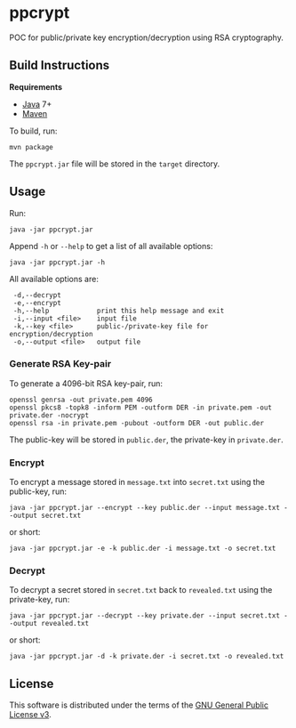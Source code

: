 # ppcrypt

POC for public/private key encryption/decryption using RSA cryptography.

## Build Instructions

**Requirements**
* [Java](http://www.oracle.com/technetwork/java/javase/downloads/index.html) 7+
* [Maven](http://maven.apache.org/)

To build, run:

```
mvn package
```

The `ppcrypt.jar` file will be stored in the `target` directory.

## Usage

Run:

```
java -jar ppcrypt.jar
```

Append `-h` or `--help` to get a list of all available options:

```
java -jar ppcrypt.jar -h
```

All available options are:

```
 -d,--decrypt
 -e,--encrypt
 -h,--help            print this help message and exit
 -i,--input <file>    input file
 -k,--key <file>      public-/private-key file for encryption/decryption
 -o,--output <file>   output file
```

### Generate RSA Key-pair

To generate a 4096-bit RSA key-pair, run:

```
openssl genrsa -out private.pem 4096
openssl pkcs8 -topk8 -inform PEM -outform DER -in private.pem -out private.der -nocrypt
openssl rsa -in private.pem -pubout -outform DER -out public.der

```

The public-key will be stored in `public.der`, the private-key in `private.der`.

### Encrypt

To encrypt a message stored in `message.txt` into `secret.txt` using the
public-key, run:

```
java -jar ppcrypt.jar --encrypt --key public.der --input message.txt --output secret.txt
```

or short:

```
java -jar ppcrypt.jar -e -k public.der -i message.txt -o secret.txt
```

### Decrypt

To decrypt a secret stored in `secret.txt` back to `revealed.txt` using the
private-key, run:

```
java -jar ppcrypt.jar --decrypt --key private.der --input secret.txt --output revealed.txt
```

or short:

```
java -jar ppcrypt.jar -d -k private.der -i secret.txt -o revealed.txt
```

## License

This software is distributed under the terms of the
[GNU General Public License v3](https://www.gnu.org/licenses/gpl-3.0.en.html).

